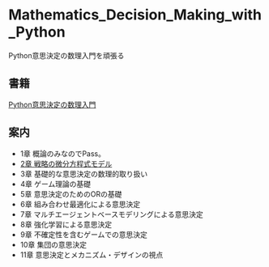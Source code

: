 # Mathematics_Decision_Making_with_Python
Python意思決定の数理入門を頑張る

## 書籍
[Python意思決定の数理入門](https://www.ohmsha.co.jp/book/9784274228988/)

## 案内

- 1章 概論のみなのでPass。
- [2章 戦略の微分方程式モデル](https://8-u8.github.io/Mathematics_Decision_Making_with_Python/chp02.html)
- 3章 基礎的な意思決定の数理的取り扱い
- 4章 ゲーム理論の基礎
- 5章 意思決定のためのORの基礎
- 6章 組み合わせ最適化による意思決定
- 7章 マルチエージェントベースモデリングによる意思決定
- 8章 強化学習による意思決定
- 9章 不確定性を含むゲームでの意思決定
- 10章 集団の意思決定
- 11章 意思決定とメカニズム・デザインの視点